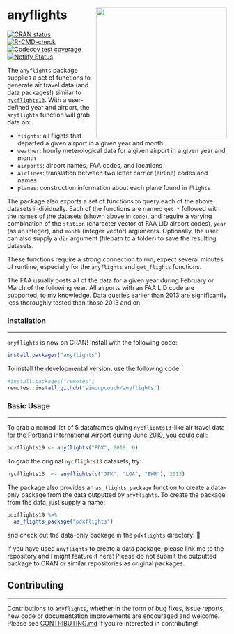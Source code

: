 
# anyflights <a href='https://anyflights.netlify.app/'><img src='https://raw.githubusercontent.com/simonpcouch/anyflights/main/figs/logo.png' align="right" height="300" /></a>

[![CRAN
status](https://www.r-pkg.org/badges/version/anyflights)](https://cran.r-project.org/package=anyflights)
[![R-CMD-check](https://github.com/simonpcouch/anyflights/workflows/R-CMD-check/badge.svg)](https://github.com/simonpcouch/anyflights/actions)
[![Codecov test
coverage](https://codecov.io/gh/simonpcouch/anyflights/branch/main/graph/badge.svg)](https://app.codecov.io/gh/simonpcouch/anyflights?branch=main)
[![Netlify
Status](https://api.netlify.com/api/v1/badges/da4987b7-5dce-4f76-bd5d-a40b0eaeca5a/deploy-status)](https://anyflights.netlify.app/)

The `anyflights` package supplies a set of functions to generate air
travel data (and data packages!) similar to
[`nycflights13`](https://github.com/tidyverse/nycflights13). With a
user-defined year and airport, the `anyflights` function will grab data
on:

- `flights`: all flights that departed a given airport in a given year
  and month
- `weather`: hourly meterological data for a given airport in a given
  year and month
- `airports`: airport names, FAA codes, and locations
- `airlines`: translation between two letter carrier (airline) codes and
  names
- `planes`: construction information about each plane found in `flights`

The package also exports a set of functions to query each of the above
datasets individually. Each of the functions are named `get_*` followed
with the names of the datasets (shown above in `code`), and require a
varying combination of the `station` (character vector of FAA LID
airport codes), `year` (as an integer), and `month` (integer vector)
arguments. Optionally, the user can also supply a `dir` argument
(filepath to a folder) to save the resulting datasets.

These functions require a *strong* connection to run; expect several
minutes of runtime, especially for the `anyflights` and `get_flights`
functions.

The FAA usually posts all of the data for a given year during February
or March of the following year. All airports with an FAA LID code are
supported, to my knowledge. Data queries earlier than 2013 are
significantly less thoroughly tested than those 2013 and on.

### Installation

------------------------------------------------------------------------

`anyflights` is now on CRAN! Install with the following code:

``` r
install.packages("anyflights")
```

To install the developmental version, use the following code:

``` r
#install.packages("remotes")
remotes::install_github("simonpcouch/anyflights")
```

### Basic Usage

------------------------------------------------------------------------

To grab a named list of 5 dataframes giving `nycflights13`-like air
travel data for the Portland International Airport during June 2019, you
could call:

``` r
pdxflights19 <- anyflights("PDX", 2019, 6)
```

To grab the original `nycflights13` datasets, try:

``` r
nycflights13_ <- anyflights(c("JFK", "LGA", "EWR"), 2013)
```

The package also provides an `as_flights_package` function to create a
data-only package from the data outputted by `anyflights`. To create the
package from the data, just supply a name:

``` r
pdxflights19 %>%
  as_flights_package("pdxflights")
```

and check out the data-only package in the `pdxflights` directory! 🐛

If you have used `anyflights` to create a data package, please link me
to the repository and I might feature it here! Please do not submit the
outputted package to CRAN or similar repositories as original packages.

## Contributing

------------------------------------------------------------------------

Contributions to `anyflights`, whether in the form of bug fixes, issue
reports, new code or documentation improvements are encouraged and
welcome. Please see
[CONTRIBUTING.md](https://github.com/simonpcouch/anyflights/blob/main/CONTRIBUTING.md)
if you’re interested in contributing!
